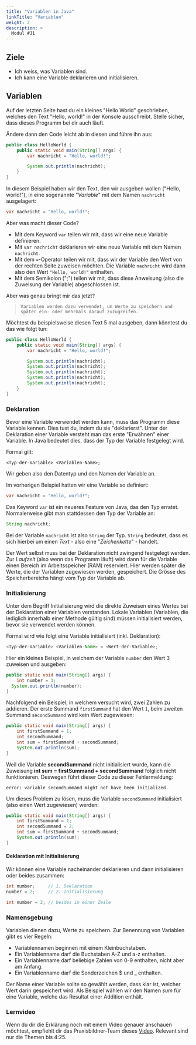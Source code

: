 ```yaml
---
title: "Variablen in Java"
linkTitle: "Variablen"
weight: 2
description: >
  Modul #J1
---
```


## Ziele

- Ich weiss, was Variablen sind.
- Ich kann eine Variable deklarieren und initialisieren.

## Variablen

Auf der letzten Seite hast du ein kleines "Hello World" geschrieben, welches den Text "Hello, world!" in der Konsole ausschreibt. Stelle sicher, dass dieses Programm bei dir auch läuft.

Ändere dann den Code leicht ab in diesen und führe ihn aus:

```java
public class HelloWorld {
    public static void main(String[] args) {
        var nachricht = "Hello, world!";

        System.out.println(nachricht);
    }
}
```

In diesem Beispiel haben wir den Text, den wir ausgeben wollen ("Hello, world!"), in eine sogenannte "_Variable_" mit dem Namen `nachricht` ausgelagert:

```java
var nachricht = "Hello, world!";
```

Aber was macht dieser Code?

- Mit dem Keyword `var` teilen wir mit, dass wir eine neue Variable definieren.
- Mit `var nachricht` deklarieren wir eine neue Variable mit dem Namen `nachricht`.
- Mit dem `=`-Operator teilen wir mit, dass wir der Variable den Wert von der rechten Seite zuweisen möchten. Die Variable `nachricht` wird dann also den Wert `"Hello, world!"` enthalten.
- Mit dem Semikolon (";") teilen wir mit, dass diese Anweisung (also die Zuweisung der Variable) abgeschlossen ist.

Aber was genau bringt mir das jetzt?

>     Variablen werden dazu verwendet, um Werte zu speichern und später ein- oder mehrmals darauf zuzugreifen.

Möchtest du beispielsweise diesen Text 5 mal ausgeben, dann könntest du das wie folgt tun:

```java
public class HelloWorld {
    public static void main(String[] args) {
        var nachricht = "Hello, world!";

        System.out.println(nachricht);
        System.out.println(nachricht);
        System.out.println(nachricht);
        System.out.println(nachricht);
        System.out.println(nachricht);
    }
}
```

### Deklaration

Bevor eine Variable verwendet werden kann, muss das Programm diese Variable kennen. Dies tust du, indem du sie "deklarierst".
Unter der Deklaration einer Variable versteht man das erste "Erwähnen" einer Variable. In Java bedeutet dies, dass der Typ der Variable festgelegt wird.

Formal gilt:

```
<Typ-der-Variable> <Variablen-Name>;
```

Wir geben also den Datentyp und den Namen der Variable an.

Im vorherigen Beispiel hatten wir eine Variable so definiert:

```java
var nachricht = "Hello, world!";
```

Das Keyword `var` ist ein neueres Feature von Java, das den Typ erratet. Normalerweise gibt man stattdessen den Typ der Variable an:

```java
String nachricht;
```

Bei der Variable `nachricht` ist also `String` der Typ. `String` bedeutet, dass es sich hierbei um einen _Text_ - also eine "_Zeichenkette_" - handelt.

Der Wert selbst muss bei der Deklaration nicht zwingend festgelegt werden. Zur _Laufzeit_ (also wenn das Programm läuft) wird dann für die Variable einen Bereich im Arbeitsspeicher (RAM) reserviert. Hier werden später die Werte, die der Variablen zugewiesen werden, gespeichert. Die Grösse des Speicherbereichs hängt vom Typ der Variable ab.

### Initialisierung

Unter dem Begriff Initialisierung wird die direkte Zuweisen eines Wertes bei der Deklaration einer Variablen verstanden.
Lokale Variablen (Variablen, die lediglich innerhalb einer Methode gültig sind) müssen initialisiert werden, bevor sie verwendet werden können.

Formal wird wie folgt eine Variable initialisiert (inkl. Deklaration):

```java
<Typ-der-Variable> <Variablen-Name> = <Wert-der-Variable>;
```

Hier ein kleines Beispiel, in welchem der Variable `number` den Wert 3 zuweisen und ausgeben:

```java
public static void main(String[] args) {
	int number = 3;
  System.out.println(number);
}
```

Nachfolgend ein Beispiel, in welchem versucht wird, zwei Zahlen zu addieren. Der erste Summand `firstSummand` hat den Wert `1`, beim zweiten Summand `secondSummand` wird kein Wert zugewiesen:

```java
public static void main(String[] args) {
	int firstSummand = 1;
	int secondSummand;
	int sum = firstSummand + secondSummand;
	System.out.println(sum);
}
```

Weil die Variable **secondSummand** nicht initialisiert wurde, kann die Zuweisung **int sum = firstSummand + secondSummand** folglich nicht funktionieren. Deswegen führt dieser Code zu dieser Fehlermeldung:

```
error: variable secondSummand might not have been initialized.
```

Um dieses Problem zu lösen, muss die Variable `secondSummand` initialisiert (also einen Wert zugewiesen) werden:

```java
public static void main(String[] args) {
	int firstSummand = 1;
	int secondSummand = 2;
	int sum = firstSummand + secondSummand;
	System.out.println(sum);
}
```

#### Deklaration mit Initialisierung

Wir können eine Variable nacheinander deklarieren und dann initialisieren oder beides zusammen:

```java
int number;     // 1. Deklaration
number = 2;     // 2. Initialisierung

int number = 2; // beides in einer Zeile
```

### Namensgebung

Variablen dienen dazu, Werte zu speichern. Zur Benennung von Variablen gibt es vier Regeln:

- Variablennamen beginnen mit einem Kleinbuchstaben.
- Ein Variablenname darf die Buchstaben A-Z und a-z enthalten.
- Ein Variablenname darf beliebige Zahlen von 0-9 enthalten, nicht aber am Anfang.
- Ein Variablenname darf die Sonderzeichen $ und \_ enthalten.

Der Name einer Variable sollte so gewählt werden, dass klar ist, welcher Wert darin gespeichert wird. Als Beispiel wählen wir den Namen _sum_ für eine Variable, welche das Resultat einer Addition enthält.

### Lernvideo

Wenn du dir die Erklärung noch mit einem Video genauer anschauen möchtest, empfiehlt dir das Praxisbildner-Team dieses
[Video](https://www.youtube.com/watch?v=8YI0etAGQGA). Relevant sind nur die Themen bis 4:25.

